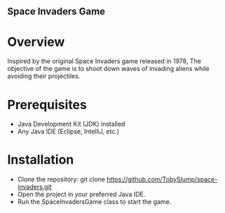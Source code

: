 ## Space Invaders Game
# Overview
Inspired by the original Space Invaders game released in 1978, The objective of the game is to shoot down waves of invading aliens while avoiding their projectiles.

# Prerequisites
- Java Development Kit (JDK) installed
- Any Java IDE (Eclipse, IntelliJ, etc.)

# Installation
- Clone the repository:
git clone https://github.com/TobySlump/space-invaders.git
- Open the project in your preferred Java IDE.
- Run the SpaceInvadersGame class to start the game.

